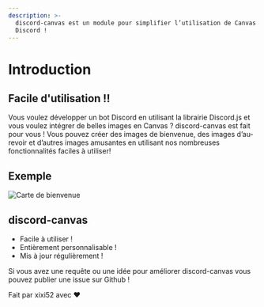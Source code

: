 ```yaml
---
description: >-
  discord-canvas est un module pour simplifier l’utilisation de Canvas pour
  Discord !
---
```


# Introduction

## Facile d'utilisation !!

Vous voulez développer un bot Discord en utilisant la librairie Discord.js et vous voulez intégrer de belles images en Canvas ? discord-canvas est fait pour vous ! Vous pouvez créer des images de bienvenue, des images d’au-revoir et d’autres images amusantes en utilisant nos nombreuses fonctionnalités faciles à utiliser!

## Exemple

![Carte de bienvenue](.gitbook/assets/welcome-image-1.png)

## discord-canvas

* Facile à utiliser !
* Entièrement personnalisable !
* Mis à jour régulièrement !

Si vous avez une requête ou une idée pour améliorer discord-canvas vous pouvez publier une issue sur Github !  
  
Fait par xixi52 avec ❤️


